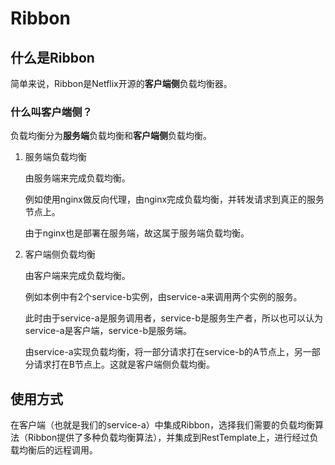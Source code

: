 # Ribbon



## 什么是Ribbon

简单来说，Ribbon是Netflix开源的**客户端侧**负载均衡器。

### 什么叫客户端侧？

负载均衡分为**服务端**负载均衡和**客户端侧**负载均衡。

1. 服务端负载均衡

   由服务端来完成负载均衡。

   例如使用nginx做反向代理，由nginx完成负载均衡，并转发请求到真正的服务节点上。

   由于nginx也是部署在服务端，故这属于服务端负载均衡。

2. 客户端侧负载均衡

   由客户端来完成负载均衡。

   例如本例中有2个service-b实例，由service-a来调用两个实例的服务。

   此时由于service-a是服务调用者，service-b是服务生产者，所以也可以认为service-a是客户端，service-b是服务端。

   由service-a实现负载均衡，将一部分请求打在service-b的A节点上，另一部分请求打在B节点上。这就是客户端侧负载均衡。





## 使用方式

在客户端（也就是我们的service-a）中集成Ribbon，选择我们需要的负载均衡算法（Ribbon提供了多种负载均衡算法），并集成到RestTemplate上，进行经过负载均衡后的远程调用。



